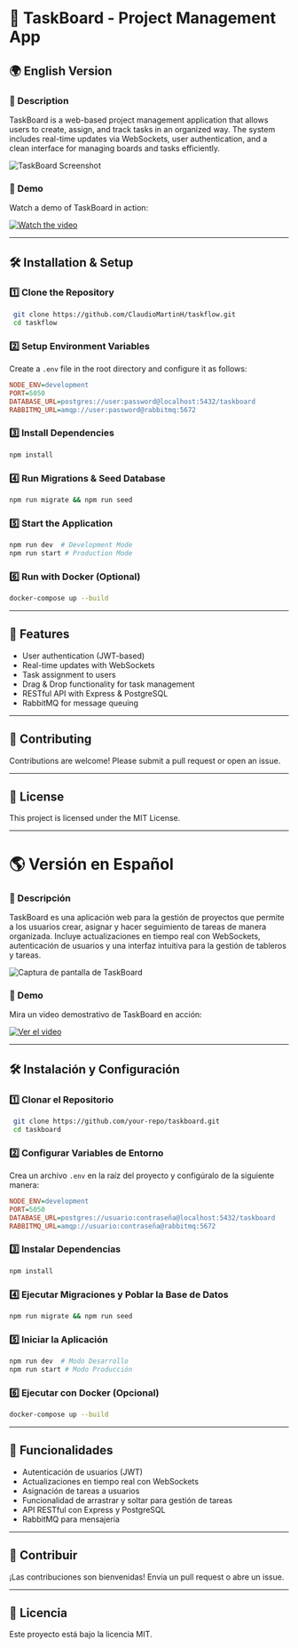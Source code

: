 # 🚀 TaskBoard - Project Management App

## 🌍 English Version

### 📌 Description
TaskBoard is a web-based project management application that allows users to create, assign, and track tasks in an organized way. The system includes real-time updates via WebSockets, user authentication, and a clean interface for managing boards and tasks efficiently.

![TaskBoard Screenshot](/demo.gif) <!-- Replace with actual screenshot -->

### 🎥 Demo
Watch a demo of TaskBoard in action:

[![Watch the video](path/to/thumbnail.png)](sample.mp4) <!-- Replace with actual video thumbnail -->

---

## 🛠 Installation & Setup

### 1️⃣ **Clone the Repository**
```sh
 git clone https://github.com/ClaudioMartinH/taskflow.git
 cd taskflow
```

### 2️⃣ **Setup Environment Variables**
Create a `.env` file in the root directory and configure it as follows:
```ini
NODE_ENV=development
PORT=5050
DATABASE_URL=postgres://user:password@localhost:5432/taskboard
RABBITMQ_URL=amqp://user:password@rabbitmq:5672
```

### 3️⃣ **Install Dependencies**
```sh
npm install
```

### 4️⃣ **Run Migrations & Seed Database**
```sh
npm run migrate && npm run seed
```

### 5️⃣ **Start the Application**
```sh
npm run dev  # Development Mode
npm run start # Production Mode
```

### 6️⃣ **Run with Docker (Optional)**
```sh
docker-compose up --build
```

---

## 🚀 Features
- User authentication (JWT-based)
- Real-time updates with WebSockets
- Task assignment to users
- Drag & Drop functionality for task management
- RESTful API with Express & PostgreSQL
- RabbitMQ for message queuing

---

## 🤝 Contributing
Contributions are welcome! Please submit a pull request or open an issue.

---

## 📜 License
This project is licensed under the MIT License.

---

# 🌎 Versión en Español

### 📌 Descripción
TaskBoard es una aplicación web para la gestión de proyectos que permite a los usuarios crear, asignar y hacer seguimiento de tareas de manera organizada. Incluye actualizaciones en tiempo real con WebSockets, autenticación de usuarios y una interfaz intuitiva para la gestión de tableros y tareas.

![Captura de pantalla de TaskBoard](path/to/screenshot.png) <!-- Reemplazar con una captura real -->

### 🎥 Demo
Mira un video demostrativo de TaskBoard en acción:

[![Ver el video](path/to/thumbnail.png)](sample.mp4) <!-- Reemplazar con la miniatura real del video -->

---

## 🛠 Instalación y Configuración

### 1️⃣ **Clonar el Repositorio**
```sh
 git clone https://github.com/your-repo/taskboard.git
 cd taskboard
```

### 2️⃣ **Configurar Variables de Entorno**
Crea un archivo `.env` en la raíz del proyecto y configúralo de la siguiente manera:
```ini
NODE_ENV=development
PORT=5050
DATABASE_URL=postgres://usuario:contraseña@localhost:5432/taskboard
RABBITMQ_URL=amqp://usuario:contraseña@rabbitmq:5672
```

### 3️⃣ **Instalar Dependencias**
```sh
npm install
```

### 4️⃣ **Ejecutar Migraciones y Poblar la Base de Datos**
```sh
npm run migrate && npm run seed
```

### 5️⃣ **Iniciar la Aplicación**
```sh
npm run dev  # Modo Desarrollo
npm run start # Modo Producción
```

### 6️⃣ **Ejecutar con Docker (Opcional)**
```sh
docker-compose up --build
```

---

## 🚀 Funcionalidades
- Autenticación de usuarios (JWT)
- Actualizaciones en tiempo real con WebSockets
- Asignación de tareas a usuarios
- Funcionalidad de arrastrar y soltar para gestión de tareas
- API RESTful con Express y PostgreSQL
- RabbitMQ para mensajería

---

## 🤝 Contribuir
¡Las contribuciones son bienvenidas! Envía un pull request o abre un issue.

---

## 📜 Licencia
Este proyecto está bajo la licencia MIT.


